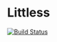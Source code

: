 # Littless

[![Build Status](https://drone-github.pr00f.media/api/badges/DPr00f/littless/status.svg)](https://drone-github.pr00f.media/DPr00f/littless)
